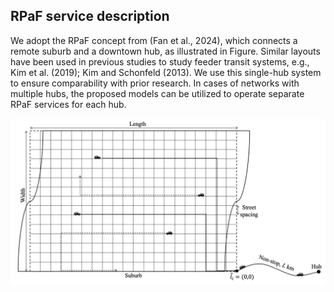 ## RPaF service description

We adopt the RPaF concept from (Fan et al., 2024), which connects a remote suburb and a downtown hub, as illustrated in Figure. Similar layouts have been used in previous studies to study feeder transit systems, e.g., Kim et al. (2019); Kim and Schonfeld (2013). We use this single-hub system to ensure comparability with prior research. In cases of networks with multiple hubs, the proposed models can be utilized to operate separate RPaF services for each hub.

![Illustration of ride-pooling as on-demand feeder services.](./images/layout.jpg)
